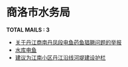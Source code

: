 # 商洛市水务局
__TOTAL MAILS : 3__
- [关于丹江商南丹凤段电鱼药鱼猖獗问题的举报](../../categories/mails/4344.md)
- [水库电鱼](../../categories/mails/3665.md)
- [建议为江南小区丹江沿线河堤建设护栏](../../categories/mails/3542.md)